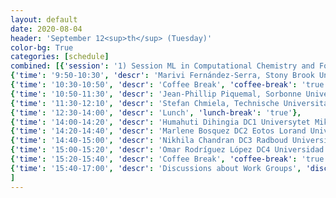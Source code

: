 ```yaml
---
layout: default
date: 2020-08-04
header: 'September 12<sup>th</sup> (Tuesday)'
color-bg: True
categories: [schedule]
combined: [{'session': '1) Session ML in Computational Chemistry and Force Field Development', 'time': '9:00-9:50', 'descr': 'Registration' , 'talk': 'true'},
{'time': '9:50-10:30', 'descr': 'Marivi Fernández-Serra, Stony Brook University', 'talk': 'true'},
{'time': '10:30-10:50', 'descr': 'Coffee Break', 'coffee-break': 'true'},
{'time': '10:50-11:30', 'descr': 'Jean-Phillip Piquemal, Sorbonne Universite', 'talk': 'true'},
{'time': '11:30-12:10', 'descr': 'Stefan Chmiela, Technische Universitat Berlin', 'tutorial': 'true'},
{'time': '12:30-14:00', 'descr': 'Lunch', 'lunch-break': 'true'},
{'time': '14:00-14:20', 'descr': 'Humahuti Dihingia DC1 Universytet Miklaja (Kopernika, Torun)', 'talk': 'true'},
{'time': '14:20-14:40', 'descr': 'Marlene Bosquez DC2 Eotos Lorand University', 'talk': 'true'},
{'time': '14:40-15:00', 'descr': 'Nikhila Chandran DC3 Radboud University (Nijmegen)', 'talk': 'true'},
{'time': '15:00-15:20', 'descr': 'Omar Rodríguez López DC4 Universidad de Santiago de Compostela', 'talk': 'true'},
{'time': '15:20-15:40', 'descr': 'Coffee Break', 'coffee-break': 'true'},
{'time': '15:40-17:00', 'descr': 'Discussions about Work Groups', 'discussion': 'true'}
]
---
```

